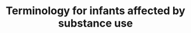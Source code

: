 ---
layout: layouts/resource.njk
title: Terminology for infants affected by substance use
filetype: pdf
url: ""
file: /images/washington-state-workgroup-infant-definitions-plan-of-safe-care.pdf
tags:
  - resource
  - prevention
description: Washington State-aligned definitions for infants impacted by substance use, withdrawal, and fetal alcohol spectrum disorders.
---